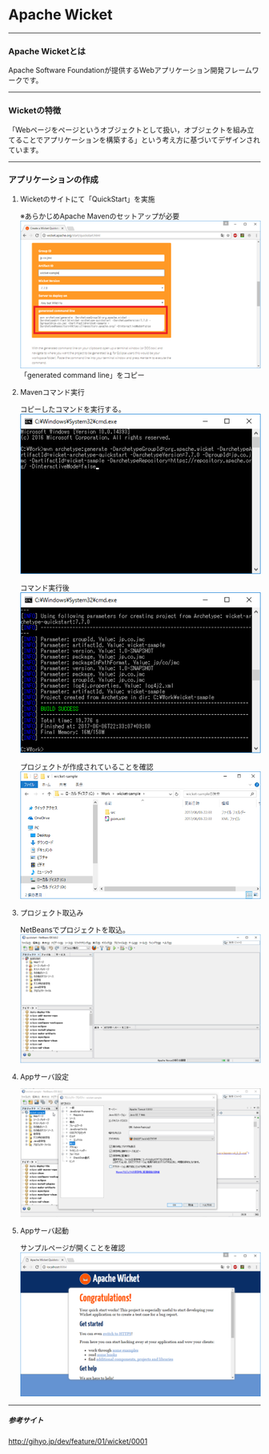 # Apache Wicket
****
### Apache Wicketとは
Apache Software Foundationが提供するWebアプリケーション開発フレームワークです。
****
### Wicketの特徴
「Webページをページというオブジェクトとして扱い，オブジェクトを組み立てることでアプリケーションを構築する」という考え方に基づいてデザインされています。

****
### アプリケーションの作成  

1. Wicketのサイトにて「QuickStart」を実施<br>

   ※あらかじめApache Mavenのセットアップが必要<br>
   ![01](../image/Wicket/01.png)<br>
   「generated command line」をコピー<br>

2. Mavenコマンド実行<br>

   コピーしたコマンドを実行する。
   ![02](../image/Wicket/02.png)<br>

   コマンド実行後<br>
    ![03](../image/Wicket/03.png)<br>

   プロジェクトが作成されていることを確認<br>
    ![04](../image/Wicket/04.png)<br>

3. プロジェクト取込み<Br>

    NetBeansでプロジェクトを取込。
    ![05](../image/Wicket/05.png)<br>

4. Appサーバ設定<Br>

    ![06](../image/Wicket/06.png)<br>

5. Appサーバ起動<Br>

    サンプルページが開くことを確認<br>
    ![07](../image/Wicket/07.png)

****
##### 参考サイト
http://gihyo.jp/dev/feature/01/wicket/0001

